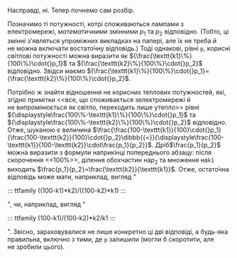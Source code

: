 Насправді, ні. Тепер почнемо сам розбір.

Позначимо ті потужності, котрі споживаються лампами з електромережі,
*математичними* змінними $p_1$ та $p_2$ відповідно. (Тобто, ці змінні
з'являться упроміжних викладках на папері, але їх не треба й не можна
включати востато́чну відповідь.) Тоді однакові, рівні `p`, корисні
світлові потужності можна виразити як
${\frac{\texttt{k1}\%}{100\%}\cdot{}p_1}$ та
${\frac{\texttt{k2}\%}{100\%}\cdot{}p_2}$ відповідно. Звідси маємо
${\frac{\texttt{k1}\%}{100\%}\cdot{}p_1}={\frac{\texttt{k2}\%}{100\%}\cdot{}p_2}$.

Потрібно ж знайти відношення не корисних теплових потужностей, які,
згідно примітки \<\<все, що споживається зелектромережi й
не випромiнюється як свiтло, переходить лише утепло\>\> рівні
${\displaystyle\frac{100\%-\texttt{k1}\%}{100\%}\cdot{}p_1}$ та
${\displaystyle\frac{100\%-\texttt{k2}\%}{100\%}\cdot{}p_2}$ відповідно.
Отже, шуканою є величина
$\frac{\frac{100-\texttt{k1}}{100}\cdot{}p_1}{\frac{100-\texttt{k2}}{100}\cdot{}p_2}\dibbb{{=}}{\displaystyle\frac{100-\texttt{k1}}{100-\texttt{k2}}\cdot\frac{p_1}{p_2}}$.
Дріб$\frac{p_1}{p_2}$ можна виразити з формули наприкінці попереднього
абзацу: після скорочення \<\<100%\>\>, ділення обохчастин на$p_2$ та
множення на`k1` виходить
$\frac{p_1}{p_2}=\frac{\texttt{k2}}{\texttt{k1}}$. Отже, остато́чна
відповідь може мати, наприклад, вигляд "

::: ttfamily
((100-k1)\*k2)/((100-k2)\*k1)
:::

", чи, наприклад, вигляд "

::: ttfamily
(100-k1)/(100-k2)\*k2/k1
:::

". Звісно, зараховувалися не лише конкретно ці дві відповіді, а будь-яка
правильна, включно з тими, де `p` залишили (могли б скоротити, але
не зробили цього).
